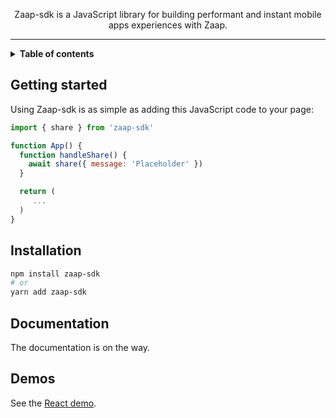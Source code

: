 <p align="center">
  <p align="center">
    Zaap-sdk is a JavaScript library for building performant and instant mobile apps experiences with Zaap.
  </p>
</p>

---

<details>
  <summary><strong>Table of contents</strong></summary>

<!-- START doctoc generated TOC please keep comment here to allow auto update -->
<!-- DON'T EDIT THIS SECTION, INSTEAD RE-RUN doctoc TO UPDATE -->

- [Getting started](#getting-started)
- [Installation](#installation)
- [Documentation](#documentation)
- [Demos](#demos)

<!-- END doctoc generated TOC please keep comment here to allow auto update -->

</details>

## Getting started

Using Zaap-sdk is as simple as adding this JavaScript code to your page:

```javascript
import { share } from 'zaap-sdk'

function App() {
  function handleShare() {
    await share({ message: 'Placeholder' })
  }

  return (
     ...
  )
}
```

## Installation

```sh
npm install zaap-sdk
# or
yarn add zaap-sdk
```

## Documentation

The documentation is on the way.

## Demos

See the [React demo](https://github.com/zaapsh/demo-react).
